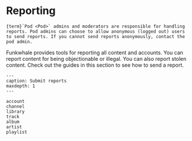 # Reporting

```{note}
{term}`Pod <Pod>` admins and moderators are responsible for handling reports. Pod admins can choose to allow anonymous (logged out) users to send reports. If you cannot send reports anonymously, contact the pod admin.
```

Funkwhale provides tools for reporting all content and accounts. You can report content for being objectionable or illegal. You can also report stolen content. Check out the guides in this section to see how to send a report.

```{toctree}
---
caption: Submit reports
maxdepth: 1
---

account
channel
library
track
album
artist
playlist

```
